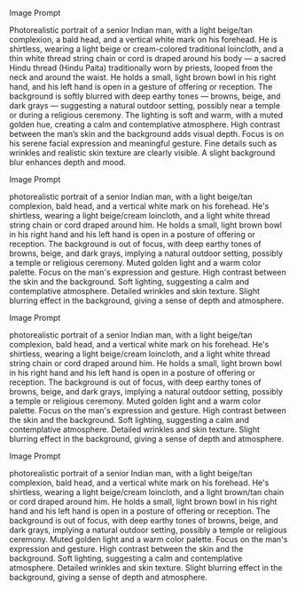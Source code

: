 Image Prompt

Photorealistic portrait of a senior Indian man, with a light beige/tan complexion, a bald head, and a vertical white mark on his forehead. He is shirtless, wearing a light beige or cream-colored traditional loincloth, and a thin white thread string chain or cord is draped around his body — a sacred Hindu thread (Hindu Paita) traditionally worn by priests, looped from the neck and around the waist. He holds a small, light brown bowl in his right hand, and his left hand is open in a gesture of offering or reception. The background is softly blurred with deep earthy tones — browns, beige, and dark grays — suggesting a natural outdoor setting, possibly near a temple or during a religious ceremony. The lighting is soft and warm, with a muted golden hue, creating a calm and contemplative atmosphere. High contrast between the man’s skin and the background adds visual depth. Focus is on his serene facial expression and meaningful gesture. Fine details such as wrinkles and realistic skin texture are clearly visible. A slight background blur enhances depth and mood.

Image Prompt

photorealistic portrait of a senior Indian man, with a light beige/tan complexion, bald head, and a vertical white mark on his forehead. He's shirtless, wearing a light beige/cream loincloth, and a light white thread string chain or cord draped around him. He holds a small, light brown bowl in his right hand and his left hand is open in a posture of offering or reception. The background is out of focus, with deep earthy tones of browns, beige, and dark grays, implying a natural outdoor setting, possibly a temple or religious ceremony. Muted golden light and a warm color palette. Focus on the man's expression and gesture. High contrast between the skin and the background. Soft lighting, suggesting a calm and contemplative atmosphere. Detailed wrinkles and skin texture. Slight blurring effect in the background, giving a sense of depth and atmosphere.

Image Prompt

photorealistic portrait of a senior Indian man, with a light beige/tan complexion, bald head, and a vertical white mark on his forehead. He's shirtless, wearing a light beige/cream loincloth, and a light white thread string chain or cord draped around him. He holds a small, light brown bowl in his right hand and his left hand is open in a posture of offering or reception. The background is out of focus, with deep earthy tones of browns, beige, and dark grays, implying a natural outdoor setting, possibly a temple or religious ceremony. Muted golden light and a warm color palette. Focus on the man's expression and gesture. High contrast between the skin and the background. Soft lighting, suggesting a calm and contemplative atmosphere. Detailed wrinkles and skin texture. Slight blurring effect in the background, giving a sense of depth and atmosphere.

Image Prompt

photorealistic portrait of a senior Indian man, with a light beige/tan complexion, bald head, and a vertical white mark on his forehead. He's shirtless, wearing a light beige/cream loincloth, and a light brown/tan chain or cord draped around him. He holds a small, light brown bowl in his right hand and his left hand is open in a posture of offering or reception. The background is out of focus, with deep earthy tones of browns, beige, and dark grays, implying a natural outdoor setting, possibly a temple or religious ceremony. Muted golden light and a warm color palette. Focus on the man's expression and gesture. High contrast between the skin and the background. Soft lighting, suggesting a calm and contemplative atmosphere. Detailed wrinkles and skin texture. Slight blurring effect in the background, giving a sense of depth and atmosphere.